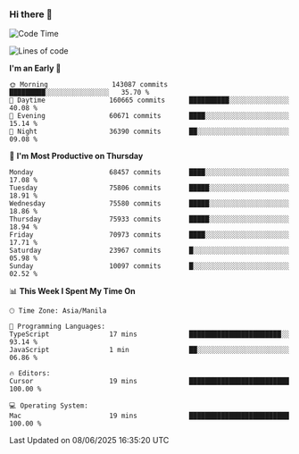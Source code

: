 ### Hi there 👋

<!--START_SECTION:waka-->
![Code Time](http://img.shields.io/badge/Code%20Time-6%2C060%20hrs%2016%20mins-blue)

![Lines of code](https://img.shields.io/badge/From%20Hello%20World%20I%27ve%20Written-138.5%20million%20lines%20of%20code-blue)

**I'm an Early 🐤** 

```text
🌞 Morning                143087 commits      █████████░░░░░░░░░░░░░░░░   35.70 % 
🌆 Daytime                160665 commits      ██████████░░░░░░░░░░░░░░░   40.08 % 
🌃 Evening                60671 commits       ████░░░░░░░░░░░░░░░░░░░░░   15.14 % 
🌙 Night                  36390 commits       ██░░░░░░░░░░░░░░░░░░░░░░░   09.08 % 
```
📅 **I'm Most Productive on Thursday** 

```text
Monday                   68457 commits       ████░░░░░░░░░░░░░░░░░░░░░   17.08 % 
Tuesday                  75806 commits       █████░░░░░░░░░░░░░░░░░░░░   18.91 % 
Wednesday                75580 commits       █████░░░░░░░░░░░░░░░░░░░░   18.86 % 
Thursday                 75933 commits       █████░░░░░░░░░░░░░░░░░░░░   18.94 % 
Friday                   70973 commits       ████░░░░░░░░░░░░░░░░░░░░░   17.71 % 
Saturday                 23967 commits       █░░░░░░░░░░░░░░░░░░░░░░░░   05.98 % 
Sunday                   10097 commits       █░░░░░░░░░░░░░░░░░░░░░░░░   02.52 % 
```


📊 **This Week I Spent My Time On** 

```text
🕑︎ Time Zone: Asia/Manila

💬 Programming Languages: 
TypeScript               17 mins             ███████████████████████░░   93.14 % 
JavaScript               1 min               ██░░░░░░░░░░░░░░░░░░░░░░░   06.86 % 

🔥 Editors: 
Cursor                   19 mins             █████████████████████████   100.00 % 

💻 Operating System: 
Mac                      19 mins             █████████████████████████   100.00 % 
```


 Last Updated on 08/06/2025 16:35:20 UTC
<!--END_SECTION:waka-->


<!--
**rad182/rad182** is a ✨ _special_ ✨ repository because its `README.md` (this file) appears on your GitHub profile.

Here are some ideas to get you started:

- 🔭 I’m currently working on ...
- 🌱 I’m currently learning ...
- 👯 I’m looking to collaborate on ...
- 🤔 I’m looking for help with ...
- 💬 Ask me about ...
- 📫 How to reach me: ...
- 😄 Pronouns: ...
- ⚡ Fun fact: ...
-->

